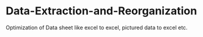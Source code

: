 # Data-Extraction-and-Reorganization
Optimization of Data sheet like excel to excel, pictured data to excel etc.
